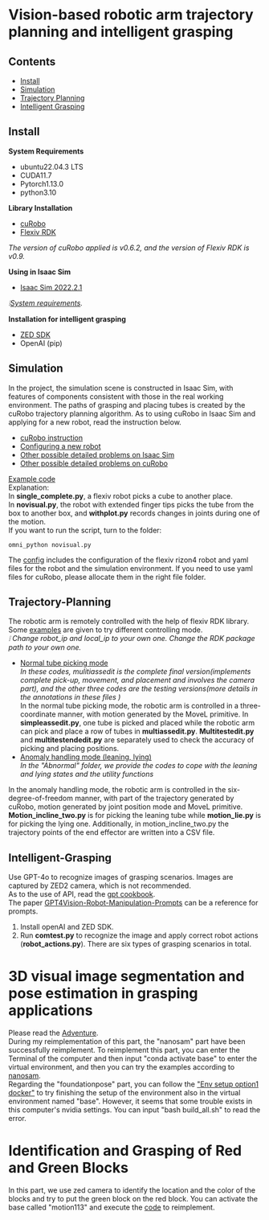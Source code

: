 # Vision-based robotic arm trajectory planning and intelligent grasping
## Contents
- [Install](#install)
- [Simulation](#simulation)
- [Trajectory Planning](#trajectory-planning)
- [Intelligent Grasping](#intelligent-grasping)

## Install

**System Requirements**
- ubuntu22.04.3 LTS
- CUDA11.7
- Pytorch1.13.0
- python3.10

**Library Installation**
- [cuRobo](https://curobo.org/get_started/1_install_instructions.html)
- [Flexiv RDK](https://github.com/flexivrobotics/flexiv_rdk/tree/main)

*The version of cuRobo applied is v0.6.2, and the version of Flexiv RDK is v0.9.*

**Using in Isaac Sim**
- [Isaac Sim 2022.2.1](https://docs.omniverse.nvidia.com/isaacsim/latest/installation/install_workstation.html)

*:grey_exclamation:[System requirements](https://docs.omniverse.nvidia.com/isaacsim/latest/installation/requirements.html).*

**Installation for intelligent grasping**
- [ZED SDK](https://www.stereolabs.com/docs/app-development/python/install)
- OpenAI (pip)

## Simulation

In the project, the simulation scene is constructed in Isaac Sim, with features of components consistent with those in the real working
environment. The paths of grasping and placing tubes is created by the cuRobo trajectory planning algorithm. As to using cuRobo in Isaac Sim and applying for a new robot, read the instruction below.  
- [cuRobo instruction](https://curobo.org/get_started/2b_isaacsim_examples.html)  
- [Configuring a new robot](https://curobo.org/tutorials/1_robot_configuration.html)
- [Other possible detailed problems on Isaac Sim](https://forums.developer.nvidia.com/c/omniverse/simulation/69)
- [Other possible detailed problems on cuRobo](https://github.com/NVlabs/curobo/discussions)

[Example code](https://github.com/Follograph/TPIG/tree/main/trajectory%20planning/simulation)  
Explanation:  
In **single_complete.py**, a flexiv robot picks a cube to another place.  
In **novisual.py**, the robot with extended finger tips picks the tube from the box to another box, and **withplot.py** records changes in joints during one of the motion.  
If you want to run the script, turn to the folder:  
```
omni_python novisual.py
```

The [config](https://github.com/Follograph/TPIG/tree/main/trajectory%20planning/config) includes the configuration of the flexiv rizon4 robot and yaml files for the robot and the simulation environment. If you need to use yaml files for cuRobo, please allocate them in the right file folder.

## Trajectory-Planning

The robotic arm is remotely controlled with the help of flexiv RDK library. Some [examples](https://github.com/Follograph/TPIG/tree/main/trajectory%20planning) are given to try different controlling mode.  
*:grey_exclamation: Change robot_ip and local_ip to your own one. Change the RDK package path to your own one.*  
- [Normal tube picking mode](https://github.com/Follograph/TPIG/tree/main/trajectory%20planning/normal)  
*In these codes, mulitiassedit is the complete final version(implements complete pick-up, movement, and placement and involves the camera part), and the other three codes are the testing versions(more details in the annotations in these files )*  
In the normal tube picking mode, the robotic arm is controlled in a three-coordinate manner, with motion generated by the MoveL primitive. In **simpleassedit.py**, one tube is picked and placed while the robotic arm can pick and place a row of tubes in **multiassedit.py**. **Multitestedit.py** and **multitestendedit.py** are separately used to check the accuracy of picking and placing positions.  
- [Anomaly handling mode (leaning, lying)](https://github.com/Follograph/TPIG/tree/main/trajectory%20planning/abnormal)   
*In the "Abnormal" folder, we provide the codes to cope with the leaning and lying states and the utility functions* 

In the anomaly handling mode, the robotic arm is controlled in the six-degree-of-freedom manner, with part of the trajectory generated by cuRobo, motion generated by joint position mode and MoveL primitive. **Motion_incline_two.py** is for picking the leaning tube while **motion_lie.py** is for picking the lying one. Additionally, in motion_incline_two.py the trajectory points of the end effector are written into a CSV file.

## Intelligent-Grasping

Use GPT-4o to recognize images of grasping scenarios. Images are captured by ZED2 camera, which is not recommended.  
As to the use of API, read the [gpt cookbook](https://platform.openai.com/docs/guides/vision).   
The paper [GPT4Vision-Robot-Manipulation-Prompts](https://github.com/microsoft/GPT4Vision-Robot-Manipulation-Prompts?tab=readme-ov-file) can be a reference for prompts.

1. Install openAI and ZED SDK.
2. Run **comtest.py** to recognize the image and apply correct robot actions (**robot_actions.py**). There are six types of grasping scenarios in total.

# 3D visual image segmentation and pose estimation in grasping applications
Please read the [Adventure](https://github.com/AdventurerDXC/SJTUME24-gradproject).  
During my reimplementation of this part, the "nanosam" part have been successfully reimplement. To reimplement this part, you can enter the Terminal of the computer and then input "conda activate base" to enter the virtual environment, and then you can try the examples according to [nanosam](https://github.com/NVIDIA-AI-IOT/nanosam).  
Regarding the "foundationpose" part, you can follow the ["Env setup option1 docker"](https://github.com/NVlabs/FoundationPose) to try finishing the setup of the environment also in the virtual environment named "base". However, it seems that some trouble exists in this computer's nvidia settings. You can input "bash build_all.sh" to read the error.

# Identification and Grasping of Red and Green Blocks
In this part, we use zed camera to identify the location and the color of the blocks and try to put the green block on the red block. You can activate the base called "motion113" and execute the [code]() to reimplement.
